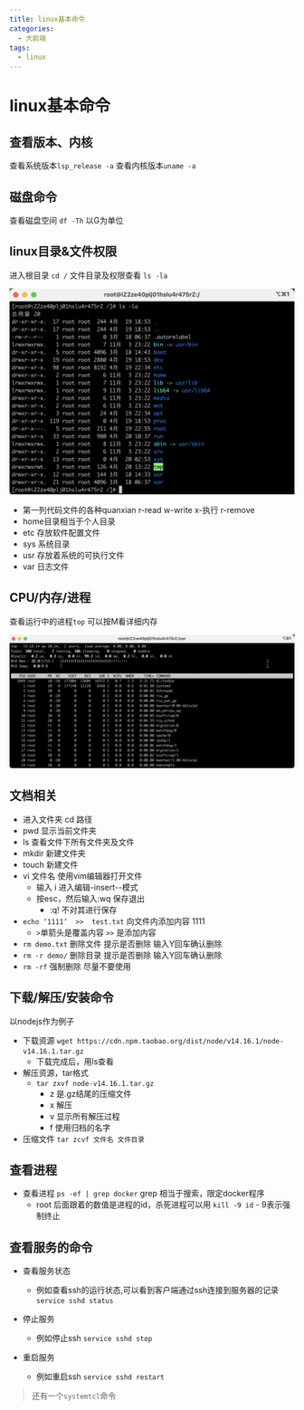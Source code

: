 ```yaml
---
title: linux基本命令
categories: 
  - 大前端
tags: 
  - linux
---
```

# linux基本命令
## 查看版本、内核
查看系统版本`lsp_release -a`
查看内核版本`uname -a`
## 磁盘命令
查看磁盘空间 `df -Th` 以G为单位
## linux目录&文件权限
进入根目录 `cd /`
文件目录及权限查看 `ls -la`

![Snipaste_2021-04-20_15-10-14](linux基本命令/Snipaste_2021-04-20_15-10-14.png)

- 第一列代码文件的各种quanxian r-read w-write x-执行 r-remove
- home目录相当于个人目录
- etc 存放软件配置文件
- sys 系统目录
- usr 存放着系统的可执行文件
- var 日志文件

## CPU/内存/进程

查看运行中的进程`top`  可以按M看详细内存

![Snipaste_2021-04-20_15-18-17](linux基本命令/Snipaste_2021-04-20_15-18-17-8903123.png)



## 文档相关

- 进入文件夹 cd 路径
- pwd 显示当前文件夹
- ls 查看文件下所有文件夹及文件
- mkdir 新建文件夹
- touch 新建文件
- vi 文件名 使用vim编辑器打开文件
  - 输入 i 进入编辑-insert--模式
  - 按esc，然后输入:wq 保存退出
    - :q! 不对其进行保存
- `echo ‘1111’  >>  test.txt` 向文件内添加内容 1111
  - `>`单箭头是覆盖内容  `>>` 是添加内容
- `rm demo.txt`  删除文件 提示是否删除 输入Y回车确认删除
- `rm -r demo/`  删除目录 提示是否删除 输入Y回车确认删除
- `rm -rf` 强制删除 尽量不要使用

## 下载/解压/安装命令 

以nodejs作为例子

- 下载资源 `wget https://cdn.npm.taobao.org/dist/node/v14.16.1/node-v14.16.1.tar.gz`
  - 下载完成后，用ls查看
- 解压资源，tar格式
  - `tar zxvf node-v14.16.1.tar.gz`
    - z 是.gz结尾的压缩文件
    - x 解压
    - v 显示所有解压过程
    - f 使用归档的名字
- 压缩文件 `tar zcvf 文件名 文件目录`

## 查看进程

- 查看进程 `ps -ef | grep docker` grep 相当于搜索，限定docker程序
  - root 后面跟着的数值是进程的id，杀死进程可以用 `kill -9 id` - 9表示强制终止

## 查看服务的命令

- 查看服务状态
  - 例如查看ssh的运行状态,可以看到客户端通过ssh连接到服务器的记录 `service sshd status`

- 停止服务
  - 例如停止ssh `service sshd stop`
- 重启服务
  - 例如重启ssh `service sshd restart`

> 还有一个`systemtcl`命令